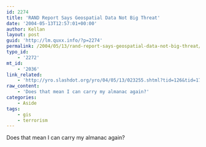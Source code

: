```yaml
---
id: 2274
title: 'RAND Report Says Geospatial Data Not Big Threat'
date: '2004-05-13T12:57:01+00:00'
author: Kellan
layout: post
guid: 'http://lm.quxx.info/?p=2274'
permalink: /2004/05/13/rand-report-says-geospatial-data-not-big-threat/
typo_id:
    - '2272'
mt_id:
    - '2036'
link_related:
    - 'http://yro.slashdot.org/yro/04/05/13/023255.shtml?tid=126&tid=172&tid=95'
raw_content:
    - 'Does that mean I can carry my almanac again?'
categories:
    - Aside
tags:
    - gis
    - terrorism
---
```


Does that mean I can carry my almanac again?
